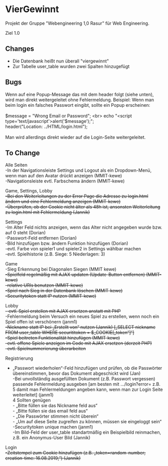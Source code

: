 # VierGewinnt

Projekt der Gruppe "Webengineering 1,0 Rasur" für Web Engineering.










Ziel 1.0



## Changes

- Die Datenbank heißt nun überall "viergewinnt"
- Zur Tabelle user_table wurden zwei Spalten hinzugefügt

## Bugs

Wenn auf eine Popup-Message das mit dem header folgt (siehe unten), wird man direkt weitergeleitet ohne Fehlermeldung. Beispiel: Wenn man beim login ein falsches Passwort eingibt, sollte ein Popup erscheinen: <br><br>
	$message = "Wrong Email or Password"; <br>
     	echo "<script type='text/javascript'>alert('$message');</script>"; <br>
      	header("Location: ../HTML/login.html"); <br><br>
Man wird allerdings direkt wieder auf die Login-Seite weitergeleitet. <br>

## To Change
Alle Seiten <br>
-In der Navigationsleiste Settings und Logout als ein Dropdown-Menü, wenn man auf den Avatar drückt anzeigen (MMIT-kewe) <br>
-Navigationsleiste evtl. Farbschema ändern (MMIT-kewe) <br>

Game, Settings, Lobby <br>
~~-Bei den Weiterleitungen zu der Error Page die Adresse zu login.html ändern und eine Fehlermeldung anzeigen (MMIT-kewe) <br>
-Überprüfen, ob der Cookie nicht älter als 48h ist, ansonsten Weiterleitung zu login.html mit Fehlermeldung (Jannik) <br>~~

Settings <br>
-Im Alter Feld nichts anzeigen, wenn das Alter nicht angegeben wurde bzw. auf 0 steht (Dorian) <br>
	-Passwort-Feld entfernen (Dorian) <br>
	-Bild hinzufügen bzw. ändern Funktion hinzufügen (Dorian) <br>
	-evtl. Farbe von spieler1 und spieler2 in Settings wählbar machen <br>
	-evtl. Spielhistorie (z.B. Siege: 5 Niederlagen: 3) <br>

Game <br>
	-Sieg Erkennung bei Diagonalen Siegen (MMIT kewe) <br>
	~~-Spielfeld regelmäßig mit AJAX updaten (Update-Button entfernen) (MMIT-kewe) <br>
	-relative URIs benutzen (MMIT-kewe) <br>
	-Spiel nach Sieg in der Datenbank löschen (MMIT-kewe) <br>
	-Securitytoken statt IP nutzen (MMIT-kewe)~~ <br>

Lobby <br>
	~~- evtl. Spiel erstellen mit AJAX ersetzen anstatt mit PHP <br>~~
-Fehlermeldung beim Versuch ein neues Spiel zu erstellen, wenn noch ein Spiel offen ist verschönern (janm1) <br>
~~-Nickname statt IP bei „Erstellt von“ nutzen (Jannik) [„SELECT nickname FROM user_table WHERE securititoken = $_COOKIE[„token“]“] <br>~~
~~-Spiel beitreten Funktionalität hinzufügen (MMIT-kewe) <br>~~
~~-evtl. offene Spiele anzeigen im Code mit AJAX ersetzen (derzeit PHP) <br>~~
~~-evtl. Spielnummerierung überarbeiten <br>~~

Registrierung
- „Passwort wiederholen“-Feld hinzufügen und prüfen, ob die Passwörter übereinstimmen, bevor das Dokument abgeschickt wird (Jan) <br>
-Bei unvollständig ausgefüllten Dokument (z.B. Passwort vergessen) passende Fehlermeldung ausgeben [am besten mit …/login?error= z.B. 5 damit man Fehlermeldungen angeben kann, wenn man zur Login Seite weiterleitet] (janm1) <br>
	4 Sollten genügen <br>
		- „Bitte füllen sie das Nickname feld aus“ <br>
		- „Bitte füllen sie das email feld aus“ <br>
		- „Die Passwörter stimmen nicht überein“ <br>
		- „Um auf diese Seite zugreifen zu können, müssen sie eingeloggt sein“ <br>
-Securitytoken unique machen (janm1) <br>
-Im Bild-Feld der user_table standartmäßig ein Beispielbild reinmachen, z.B. ein Anonymus-User Bild (Jannik) <br>

Login <br>
~~-Zeitstempel zum Cookie hinzufügen (z.B. „token=random-number; creation-time: 16.08.2019;“) (Jannik)~~ <br>

